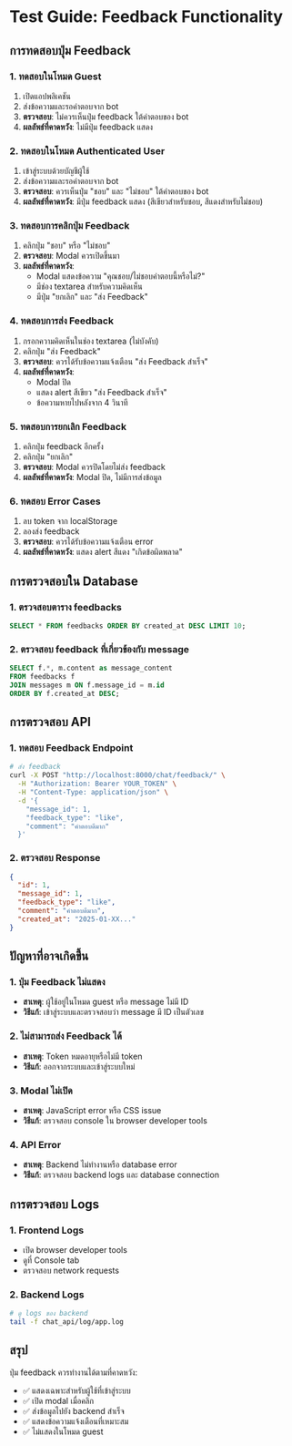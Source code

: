 # Test Guide: Feedback Functionality

## การทดสอบปุ่ม Feedback

### 1. ทดสอบในโหมด Guest
1. เปิดแอปพลิเคชัน
2. ส่งข้อความและรอคำตอบจาก bot
3. **ตรวจสอบ**: ไม่ควรเห็นปุ่ม feedback ใต้คำตอบของ bot
4. **ผลลัพธ์ที่คาดหวัง**: ไม่มีปุ่ม feedback แสดง

### 2. ทดสอบในโหมด Authenticated User
1. เข้าสู่ระบบด้วยบัญชีผู้ใช้
2. ส่งข้อความและรอคำตอบจาก bot
3. **ตรวจสอบ**: ควรเห็นปุ่ม "ชอบ" และ "ไม่ชอบ" ใต้คำตอบของ bot
4. **ผลลัพธ์ที่คาดหวัง**: มีปุ่ม feedback แสดง (สีเขียวสำหรับชอบ, สีแดงสำหรับไม่ชอบ)

### 3. ทดสอบการคลิกปุ่ม Feedback
1. คลิกปุ่ม "ชอบ" หรือ "ไม่ชอบ"
2. **ตรวจสอบ**: Modal ควรเปิดขึ้นมา
3. **ผลลัพธ์ที่คาดหวัง**: 
   - Modal แสดงข้อความ "คุณชอบ/ไม่ชอบคำตอบนี้หรือไม่?"
   - มีช่อง textarea สำหรับความคิดเห็น
   - มีปุ่ม "ยกเลิก" และ "ส่ง Feedback"

### 4. ทดสอบการส่ง Feedback
1. กรอกความคิดเห็นในช่อง textarea (ไม่บังคับ)
2. คลิกปุ่ม "ส่ง Feedback"
3. **ตรวจสอบ**: ควรได้รับข้อความแจ้งเตือน "ส่ง Feedback สำเร็จ"
4. **ผลลัพธ์ที่คาดหวัง**: 
   - Modal ปิด
   - แสดง alert สีเขียว "ส่ง Feedback สำเร็จ"
   - ข้อความหายไปหลังจาก 4 วินาที

### 5. ทดสอบการยกเลิก Feedback
1. คลิกปุ่ม feedback อีกครั้ง
2. คลิกปุ่ม "ยกเลิก"
3. **ตรวจสอบ**: Modal ควรปิดโดยไม่ส่ง feedback
4. **ผลลัพธ์ที่คาดหวัง**: Modal ปิด, ไม่มีการส่งข้อมูล

### 6. ทดสอบ Error Cases
1. ลบ token จาก localStorage
2. ลองส่ง feedback
3. **ตรวจสอบ**: ควรได้รับข้อความแจ้งเตือน error
4. **ผลลัพธ์ที่คาดหวัง**: แสดง alert สีแดง "เกิดข้อผิดพลาด"

## การตรวจสอบใน Database

### 1. ตรวจสอบตาราง feedbacks
```sql
SELECT * FROM feedbacks ORDER BY created_at DESC LIMIT 10;
```

### 2. ตรวจสอบ feedback ที่เกี่ยวข้องกับ message
```sql
SELECT f.*, m.content as message_content 
FROM feedbacks f 
JOIN messages m ON f.message_id = m.id 
ORDER BY f.created_at DESC;
```

## การตรวจสอบ API

### 1. ทดสอบ Feedback Endpoint
```bash
# ส่ง feedback
curl -X POST "http://localhost:8000/chat/feedback/" \
  -H "Authorization: Bearer YOUR_TOKEN" \
  -H "Content-Type: application/json" \
  -d '{
    "message_id": 1,
    "feedback_type": "like",
    "comment": "คำตอบดีมาก"
  }'
```

### 2. ตรวจสอบ Response
```json
{
  "id": 1,
  "message_id": 1,
  "feedback_type": "like",
  "comment": "คำตอบดีมาก",
  "created_at": "2025-01-XX..."
}
```

## ปัญหาที่อาจเกิดขึ้น

### 1. ปุ่ม Feedback ไม่แสดง
- **สาเหตุ**: ผู้ใช้อยู่ในโหมด guest หรือ message ไม่มี ID
- **วิธีแก้**: เข้าสู่ระบบและตรวจสอบว่า message มี ID เป็นตัวเลข

### 2. ไม่สามารถส่ง Feedback ได้
- **สาเหตุ**: Token หมดอายุหรือไม่มี token
- **วิธีแก้**: ออกจากระบบและเข้าสู่ระบบใหม่

### 3. Modal ไม่เปิด
- **สาเหตุ**: JavaScript error หรือ CSS issue
- **วิธีแก้**: ตรวจสอบ console ใน browser developer tools

### 4. API Error
- **สาเหตุ**: Backend ไม่ทำงานหรือ database error
- **วิธีแก้**: ตรวจสอบ backend logs และ database connection

## การตรวจสอบ Logs

### 1. Frontend Logs
- เปิด browser developer tools
- ดูที่ Console tab
- ตรวจสอบ network requests

### 2. Backend Logs
```bash
# ดู logs ของ backend
tail -f chat_api/log/app.log
```

## สรุป

ปุ่ม feedback ควรทำงานได้ตามที่คาดหวัง:
- ✅ แสดงเฉพาะสำหรับผู้ใช้ที่เข้าสู่ระบบ
- ✅ เปิด modal เมื่อคลิก
- ✅ ส่งข้อมูลไปยัง backend สำเร็จ
- ✅ แสดงข้อความแจ้งเตือนที่เหมาะสม
- ✅ ไม่แสดงในโหมด guest 